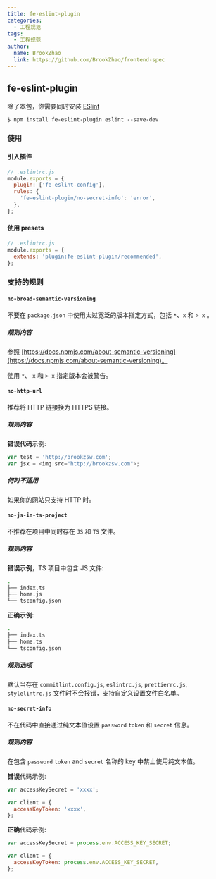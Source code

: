 ```yaml
---
title: fe-eslint-plugin
categories:
  - 工程规范
tags:
  - 工程规范
author:
  name: BrookZhao
  link: https://github.com/BrookZhao/frontend-spec
---
```


## fe-eslint-plugin

除了本包，你需要同时安装 [ESlint](https://eslint.org/)

```shell
$ npm install fe-eslint-plugin eslint --save-dev
```

### 使用

#### 引入插件

```js
// .eslintrc.js
module.exports = {
  plugin: ['fe-eslint-config'],
  rules: {
    'fe-eslint-plugin/no-secret-info': 'error',
  },
};
```

#### 使用 presets

```js
// .eslintrc.js
module.exports = {
  extends: 'plugin:fe-eslint-plugin/recommended',
};
```

### 支持的规则

#### `no-broad-semantic-versioning`

不要在 `package.json` 中使用太过宽泛的版本指定方式，包括 `*`、`x` 和 `> x` 。

##### 规则内容

参照 [https://docs.npmjs.com/about-semantic-versioning](https://docs.npmjs.com/about-semantic-versioning)。

使用 `*`、 `x` 和 `> x` 指定版本会被警告。

#### `no-http-url`

推荐将 HTTP 链接换为 HTTPS 链接。

##### 规则内容

**错误代码**示例:

```js
var test = 'http://brookzsw.com';
var jsx = <img src="http://brookzsw.com">;
```

##### 何时不适用

如果你的网站只支持 HTTP 时。

#### `no-js-in-ts-project`

不推荐在项目中同时存在 `JS` 和 `TS` 文件。

##### 规则内容

**错误示例**，TS 项目中包含 JS 文件:

```Bash
.
├── index.ts
├── home.js
└── tsconfig.json
```

**正确示例**:

```Bash
.
├── index.ts
├── home.ts
└── tsconfig.json
```

##### 规则选项

默认当存在 `commitlint.config.js`, `eslintrc.js`, `prettierrc.js`, `stylelintrc.js` 文件时不会报错，支持自定义设置文件白名单。

#### `no-secret-info`

不在代码中直接通过纯文本值设置 `password` `token` 和 `secret` 信息。

##### 规则内容

在包含 `password` `token` and `secret` 名称的 key 中禁止使用纯文本值。

**错误**代码示例:

```js
var accessKeySecret = 'xxxx';

var client = {
  accessKeyToken: 'xxxx',
};
```

**正确**代码示例:

```js
var accessKeySecret = process.env.ACCESS_KEY_SECRET;

var client = {
  accessKeyToken: process.env.ACCESS_KEY_SECRET,
};
```
